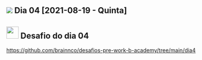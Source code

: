 <h2><img src="https://user-images.githubusercontent.com/4163340/130160199-7b021ab6-8d96-4955-b41c-4506968afe98.png"/> Dia 04 [2021-08-19 - Quinta]</h2>

<h2><img src="https://user-images.githubusercontent.com/4163340/130159194-488e54e5-a6e0-49d1-9b9c-7b78d232ba70.png" height="32"/> Desafio do dia 04</h2

https://github.com/brainnco/desafios-pre-work-b-academy/tree/main/dia4